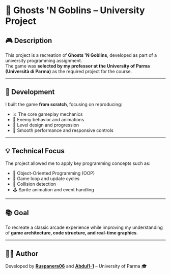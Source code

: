 # 👻 Ghosts 'N Goblins – University Project

## 🎮 Description  
This project is a recreation of **Ghosts 'N Goblins**, developed as part of a university programming assignment.  
The game was **selected by my professor at the University of Parma (Università di Parma)** as the required project for the course.  

---

## 🧩 Development  
I built the game **from scratch**, focusing on reproducing:  
- ⚔️ The core gameplay mechanics  
- 👾 Enemy behavior and animations  
- 🏰 Level design and progression  
- 🎨 Smooth performance and responsive controls  

---

## 💡 Technical Focus  
The project allowed me to apply key programming concepts such as:  
- 🧱 Object-Oriented Programming (OOP)  
- 🔄 Game loop and update cycles  
- 🎯 Collision detection  
- 🕹️ Sprite animation and event handling  

---

## 📚 Goal  
To recreate a classic arcade experience while improving my understanding of **game architecture, code structure, and real-time graphics**.

---

## 🧑‍💻 Author  
Developed by [**Ruspanera06**](https://github.com/Ruspanera06) and [**Abdul1-1**](https://github.com/Abdul1-1) – University of Parma 🎓
